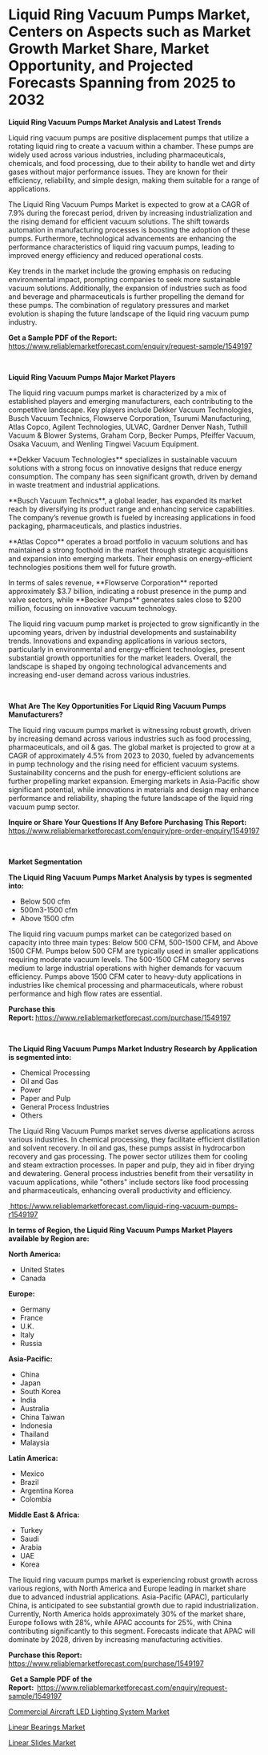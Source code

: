 <p><h1>Liquid Ring Vacuum Pumps Market, Centers on Aspects such as Market Growth Market Share, Market Opportunity, and Projected Forecasts Spanning from 2025 to 2032</h1></p><p><strong>Liquid Ring Vacuum Pumps Market Analysis and Latest Trends</strong></p>
<p><p>Liquid ring vacuum pumps are positive displacement pumps that utilize a rotating liquid ring to create a vacuum within a chamber. These pumps are widely used across various industries, including pharmaceuticals, chemicals, and food processing, due to their ability to handle wet and dirty gases without major performance issues. They are known for their efficiency, reliability, and simple design, making them suitable for a range of applications.</p><p>The Liquid Ring Vacuum Pumps Market is expected to grow at a CAGR of 7.9% during the forecast period, driven by increasing industrialization and the rising demand for efficient vacuum solutions. The shift towards automation in manufacturing processes is boosting the adoption of these pumps. Furthermore, technological advancements are enhancing the performance characteristics of liquid ring vacuum pumps, leading to improved energy efficiency and reduced operational costs.</p><p>Key trends in the market include the growing emphasis on reducing environmental impact, prompting companies to seek more sustainable vacuum solutions. Additionally, the expansion of industries such as food and beverage and pharmaceuticals is further propelling the demand for these pumps. The combination of regulatory pressures and market evolution is shaping the future landscape of the liquid ring vacuum pump industry.</p></p>
<p><strong>Get a Sample PDF of the Report:&nbsp;</strong> <a href="https://www.reliablemarketforecast.com/enquiry/request-sample/1549197?utm_campaign=1134&utm_medium=2&utm_source=Github&utm_content=ia&utm_term=20022025&utm_id=liquid-ring-vacuum-pumps">https://www.reliablemarketforecast.com/enquiry/request-sample/1549197</a></p>
<p>&nbsp;</p>
<p><strong>Liquid Ring Vacuum Pumps Major Market Players</strong></p>
<p><p>The liquid ring vacuum pumps market is characterized by a mix of established players and emerging manufacturers, each contributing to the competitive landscape. Key players include Dekker Vacuum Technologies, Busch Vacuum Technics, Flowserve Corporation, Tsurumi Manufacturing, Atlas Copco, Agilent Technologies, ULVAC, Gardner Denver Nash, Tuthill Vacuum & Blower Systems, Graham Corp, Becker Pumps, Pfeiffer Vacuum, Osaka Vacuum, and Wenling Tingwei Vacuum Equipment.</p><p>**Dekker Vacuum Technologies** specializes in sustainable vacuum solutions with a strong focus on innovative designs that reduce energy consumption. The company has seen significant growth, driven by demand in waste treatment and industrial applications. </p><p>**Busch Vacuum Technics**, a global leader, has expanded its market reach by diversifying its product range and enhancing service capabilities. The company’s revenue growth is fueled by increasing applications in food packaging, pharmaceuticals, and plastics industries.</p><p>**Atlas Copco** operates a broad portfolio in vacuum solutions and has maintained a strong foothold in the market through strategic acquisitions and expansion into emerging markets. Their emphasis on energy-efficient technologies positions them well for future growth.</p><p>In terms of sales revenue, **Flowserve Corporation** reported approximately $3.7 billion, indicating a robust presence in the pump and valve sectors, while **Becker Pumps** generates sales close to $200 million, focusing on innovative vacuum technology.</p><p>The liquid ring vacuum pump market is projected to grow significantly in the upcoming years, driven by industrial developments and sustainability trends. Innovations and expanding applications in various sectors, particularly in environmental and energy-efficient technologies, present substantial growth opportunities for the market leaders. Overall, the landscape is shaped by ongoing technological advancements and increasing end-user demand across various industries.</p></p>
<p>&nbsp;</p>
<p><strong>What Are The Key Opportunities For Liquid Ring Vacuum Pumps Manufacturers?</strong></p>
<p><p>The liquid ring vacuum pumps market is witnessing robust growth, driven by increasing demand across various industries such as food processing, pharmaceuticals, and oil & gas. The global market is projected to grow at a CAGR of approximately 4.5% from 2023 to 2030, fueled by advancements in pump technology and the rising need for efficient vacuum systems. Sustainability concerns and the push for energy-efficient solutions are further propelling market expansion. Emerging markets in Asia-Pacific show significant potential, while innovations in materials and design may enhance performance and reliability, shaping the future landscape of the liquid ring vacuum pump sector.</p></p>
<p><strong>Inquire or Share Your Questions If Any Before Purchasing This Report:</strong> <a href="https://www.reliablemarketforecast.com/enquiry/pre-order-enquiry/1549197?utm_campaign=1134&utm_medium=2&utm_source=Github&utm_content=ia&utm_term=20022025&utm_id=liquid-ring-vacuum-pumps">https://www.reliablemarketforecast.com/enquiry/pre-order-enquiry/1549197</a></p>
<p>&nbsp;</p>
<p><strong>Market Segmentation</strong></p>
<p><strong>The Liquid Ring Vacuum Pumps Market Analysis by types is segmented into:</strong></p>
<p><ul><li>Below 500 cfm</li><li>500m3-1500 cfm</li><li>Above 1500 cfm</li></ul></p>
<p><p>The liquid ring vacuum pumps market can be categorized based on capacity into three main types: Below 500 CFM, 500-1500 CFM, and Above 1500 CFM. Pumps below 500 CFM are typically used in smaller applications requiring moderate vacuum levels. The 500-1500 CFM category serves medium to large industrial operations with higher demands for vacuum efficiency. Pumps above 1500 CFM cater to heavy-duty applications in industries like chemical processing and pharmaceuticals, where robust performance and high flow rates are essential.</p></p>
<p><strong>Purchase this Report:&nbsp;</strong><a href="https://www.reliablemarketforecast.com/purchase/1549197?utm_campaign=1134&utm_medium=2&utm_source=Github&utm_content=ia&utm_term=20022025&utm_id=liquid-ring-vacuum-pumps">https://www.reliablemarketforecast.com/purchase/1549197</a></p>
<p>&nbsp;</p>
<p><strong>The Liquid Ring Vacuum Pumps Market Industry Research by Application is segmented into:</strong></p>
<p><ul><li>Chemical Processing</li><li>Oil and Gas</li><li>Power</li><li>Paper and Pulp</li><li>General Process Industries</li><li>Others</li></ul></p>
<p><p>The Liquid Ring Vacuum Pumps market serves diverse applications across various industries. In chemical processing, they facilitate efficient distillation and solvent recovery. In oil and gas, these pumps assist in hydrocarbon recovery and gas processing. The power sector utilizes them for cooling and steam extraction processes. In paper and pulp, they aid in fiber drying and dewatering. General process industries benefit from their versatility in vacuum applications, while "others" include sectors like food processing and pharmaceuticals, enhancing overall productivity and efficiency.</p></p>
<p><a href="https://www.reliablemarketforecast.com/liquid-ring-vacuum-pumps-r1549197?utm_campaign=1134&utm_medium=2&utm_source=Github&utm_content=ia&utm_term=20022025&utm_id=liquid-ring-vacuum-pumps">&nbsp;https://www.reliablemarketforecast.com/liquid-ring-vacuum-pumps-r1549197</a></p>
<p><strong>In terms of Region, the Liquid Ring Vacuum Pumps Market Players available by Region are:</strong></p>
<p>
    <p> <strong> North America: </strong>
        <ul>
            <li>United States</li>
            <li>Canada</li>
        </ul>
        </p> 
    <p> <strong> Europe: </strong>
        <ul>
            <li>Germany</li>
            <li>France</li>
            <li>U.K.</li>
            <li>Italy</li>
            <li>Russia</li>
        </ul>
        </p> 
    <p> <strong> Asia-Pacific: </strong>
        <ul>
            <li>China</li>
            <li>Japan</li>
            <li>South Korea</li>
            <li>India</li>
            <li>Australia</li>
            <li>China Taiwan</li>
            <li>Indonesia</li>
            <li>Thailand</li>
            <li>Malaysia</li>
        </ul>
        </p> 
    <p> <strong> Latin America: </strong>
        <ul>
            <li>Mexico</li>
            <li>Brazil</li>
            <li>Argentina Korea</li>
            <li>Colombia</li>
        </ul>
        </p> 
    <p> <strong> Middle East & Africa: </strong>
        <ul>
            <li>Turkey</li>
            <li>Saudi</li>
            <li>Arabia</li>
            <li>UAE</li>
            <li>Korea</li>
        </ul>
    </p>
    </p>
<p><p>The liquid ring vacuum pumps market is experiencing robust growth across various regions, with North America and Europe leading in market share due to advanced industrial applications. Asia-Pacific (APAC), particularly China, is anticipated to see substantial growth due to rapid industrialization. Currently, North America holds approximately 30% of the market share, Europe follows with 28%, while APAC accounts for 25%, with China contributing significantly to this segment. Forecasts indicate that APAC will dominate by 2028, driven by increasing manufacturing activities.</p></p>
<p><strong>Purchase this Report: </strong><a href="https://www.reliablemarketforecast.com/purchase/1549197?utm_campaign=1134&utm_medium=2&utm_source=Github&utm_content=ia&utm_term=20022025&utm_id=liquid-ring-vacuum-pumps">https://www.reliablemarketforecast.com/purchase/1549197</a></p>
<p>&nbsp;<strong>Get a Sample PDF of the Report:&nbsp;&nbsp;</strong><a href="https://www.reliablemarketforecast.com/enquiry/request-sample/1549197?utm_campaign=1134&utm_medium=2&utm_source=Github&utm_content=ia&utm_term=20022025&utm_id=liquid-ring-vacuum-pumps">https://www.reliablemarketforecast.com/enquiry/request-sample/1549197</a></p>
<p><strong></strong></p>
<p><p><a href="https://github.com/pichuaadh0/Market-Research-Report-List-1/blob/main/commercial-aircraft-led-lighting-system-market.md?utm_campaign=1134&utm_medium=2&utm_source=Github&utm_content=ia&utm_term=20022025&utm_id=liquid-ring-vacuum-pumps">Commercial Aircraft LED Lighting System Market</a></p><p><a href="https://github.com/lemiranajd/Market-Research-Report-List-1/blob/main/linear-bearings-market.md?utm_campaign=1134&utm_medium=2&utm_source=Github&utm_content=ia&utm_term=20022025&utm_id=liquid-ring-vacuum-pumps">Linear Bearings Market</a></p><p><a href="https://github.com/BryceTownsendr/Market-Research-Report-List-7/blob/main/linear-slides-market.md?utm_campaign=1134&utm_medium=2&utm_source=Github&utm_content=ia&utm_term=20022025&utm_id=liquid-ring-vacuum-pumps">Linear Slides Market</a></p></p>